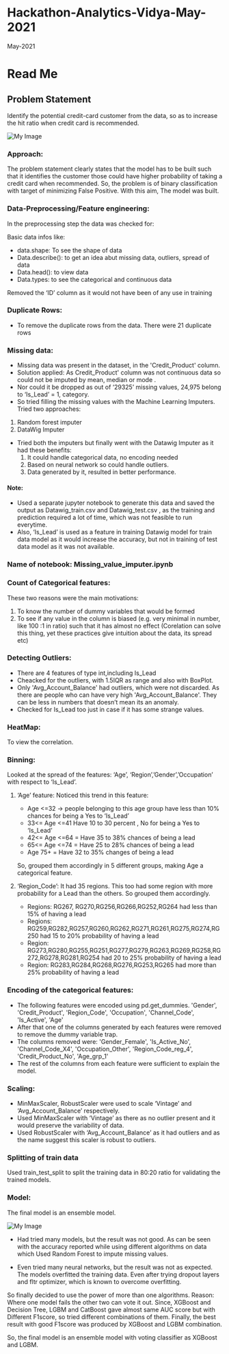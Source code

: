 # Hackathon-Analytics-Vidya-May-2021
May-2021

# Read Me

## Problem Statement
Identify the potential credit-card customer from the data, so as to increase the hit ratio when credit card is recommended. 

![My Image](image.png)

### Approach: 
The problem statement clearly states that the model has to be built such that it identifies the customer those could have higher probability of taking a credit card when recommended. So, the problem is of binary classification with target of minimizing False Positive. With this aim, The model was built.


### Data-Preprocessing/Feature engineering:
In the preprocessing step the data was checked for:

Basic data infos like: 
-	data.shape: To see the shape of data
-	Data.describe(): to get an idea abut missing data, outliers, spread of data 
-	Data.head(): to view data
-	Data.types: to  see the categorical and continuous data

Removed the ‘ID’ column as it would not have been of any use in training

### Duplicate Rows:
-	To remove the duplicate rows from the data. There were 21 duplicate rows

### Missing data:  
-	Missing data was present in the dataset, in the 'Credit_Product' column. 
-	Solution applied: As Credit_Product' column was not continuous data so could not be imputed by mean, median or mode . 
-	Nor could it be dropped as out of ‘29325’ missing values, 24,975 belong to ‘Is_Lead’ = 1, category. 
-	So tried filling the missing values with the Machine Learning Imputers. Tried two approaches: 
1.	Random forest imputer 
2.	DataWig Imputer

-	Tried both the imputers but finally went with the Datawig Imputer as it had these benefits:
    1.	It could handle categorical data, no encoding needed
    2.	Based on neural network so could handle outliers.
    3.	Data generated by it, resulted in better performance. 

#### Note: 
- Used a separate jupyter notebook to generate this data and saved the output as Datawig_train.csv and Datawig_test.csv , as the training and prediction required a lot of time, which was not feasible to run everytime.
- Also, ‘Is_Lead’ is used as a feature in training Datawig model for train data model as it would increase the accuracy, but not in training of test data model as it was not available. 

### Name of notebook:  Missing_value_imputer.ipynb

### Count of Categorical features:
These two reasons were the main motivations:
1.	To know the number of dummy variables that would be formed
2.	To see if any value in the column is biased (e.g. very minimal in number, like 100 :1 in ratio) such that it has almost no effect 
(Corelation can solve this thing, yet these practices give intuition about the data, its spread etc)

### Detecting Outliers:

-	There are 4 features of type int,including Is_Lead
-	Cheacked for the outliers, with 1.5IQR as range and also with BoxPlot.
-	Only 'Avg_Account_Balance' had outliers, which were not discarded. As there are people who can have very high 'Avg_Account_Balance'. They can be less in numbers that doesn’t mean its an anomaly.    
-	Checked for Is_Lead too just in case if it has some strange values.

### HeatMap:
To view the correlation.

### Binning: 
Looked at the spread of the features: ‘Age’, ‘Region’,’Gender’,’Occupation’ with respect to ‘Is_Lead’.
1. ‘Age’ feature:  Noticed this trend in this feature:
    -	Age <=32 -> people belonging to this age group have less than 10% chances for being a Yes to ‘Is_Lead’ 
    -	33<= Age <=41 Have 10 to 30 percent , No for being a Yes to ‘Is_Lead’ 
    -	42<= Age <=64 = Have 35 to 38% chances of being a lead
    -	65<= Age <=74 = Have 25 to 28% chances of being a lead
    -	Age 75+ = Have 32 to 35% changes of being a lead

    So, grouped them accordingly in 5 different groups, making Age a categorical feature.

2. ‘Region_Code’: 
It had 35 regions. 
This too had some region with more probability for a Lead than the others.
So grouped them accordingly.
    -	Regions: RG267, RG270,RG256,RG266,RG252,RG264 had less than 15% of having a lead
    -	Regions:  RG259,RG282,RG257,RG260,RG262,RG271,RG261,RG275,RG274,RG250 had 15 to 20% probability of having a lead
    -	Region: RG273,RG280,RG255,RG251,RG277,RG279,RG263,RG269,RG258,RG272,RG278,RG281,RG254 had 20 to 25% probability of having a lead
    -	Region: RG283,RG284,RG268,RG276,RG253,RG265 had more than 25% probability of having a lead
 
### Encoding of the categorical features:
-	The following features were encoded using pd.get_dummies.
'Gender', 'Credit_Product',  'Region_Code', 'Occupation',  'Channel_Code', 'Is_Active', 'Age'
-	After that one of the columns generated by each features were removed to remove the dummy variable trap.
-	The columns removed were: 
'Gender_Female', 'Is_Active_No', 'Channel_Code_X4', 'Occupation_Other', 'Region_Code_reg_4', 'Credit_Product_No', 'Age_grp_1'      
-	The rest of the columns from each feature were sufficient to explain the model.


### Scaling:
-	MinMaxScaler, RobustScaler were used to scale ‘Vintage’ and ‘Avg_Account_Balance’ respectively.
-	Used MinMaxScaler with ‘Vintage’ as there as no outlier present and it would preserve the variability of data.
-	Used RobustScaler with ‘Avg_Account_Balance’ as it had outliers and as the name suggest this scaler is robust to outliers.  

### Splitting of train data
Used train_test_split to split the training data in 80:20 ratio for validating the trained models.


### Model:

The final model is an ensemble model.

![My Image](image.png)


- Had tried many models, but the result was not good. As can be seen with the accuracy reported while using different algorithms on data which Used Random Forest to impute missing values. 


- Even tried many neural networks, but the result was not as expected. The models overfitted the training data. Even after trying dropout layers and fltr optimizer, which is known to overcome overfitting.

So finally decided to use the power of more than one algorithms.
Reason: Where one model fails the other two can vote it out.
Since, XGBoost and Decision Tree, LGBM and CatBoost gave almost same AUC score but with Different F1score, so tried different combinations of them. 
Finally, the best result with good F1score was produced by XGBoost and LGBM combination.

So, the final model is an ensemble model with voting classifier as XGBoost and LGBM. 



